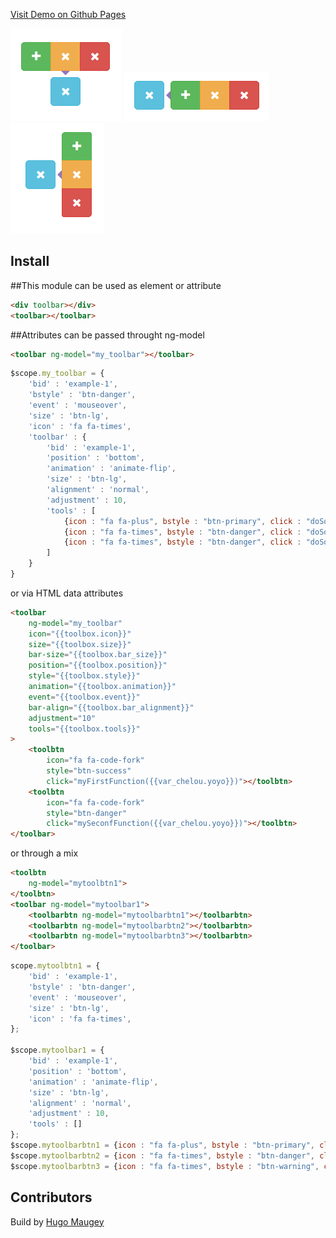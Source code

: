 [Visit Demo on Github Pages](https://hugsbrugs.github.com/angular-toolbar)

![alt text](https://raw.githubusercontent.com/hugsbrugs/angular-toolbar/master/img/angular-toolbar.png "Angular Toolbar Example") ![alt text](https://raw.githubusercontent.com/hugsbrugs/angular-toolbar/master/img/angular-toolbar-2.png "Angular Toolbar Example") ![alt text](https://raw.githubusercontent.com/hugsbrugs/angular-toolbar/master/img/angular-toolbar-3.png "Angular Toolbar Example")

## Install



##This module can be used as element or attribute
```html
<div toolbar></div>
<toolbar></toolbar>
```

##Attributes can be passed throught ng-model

```html
<toolbar ng-model="my_toolbar"></toolbar>
```
```javascript
$scope.my_toolbar = {
	'bid' : 'example-1',
    'bstyle' : 'btn-danger',
    'event' : 'mouseover',
    'size' : 'btn-lg',
    'icon' : 'fa fa-times',
    'toolbar' : {
        'bid' : 'example-1',
        'position' : 'bottom',
        'animation' : 'animate-flip',
        'size' : 'btn-lg',
        'alignment' : 'normal',
        'adjustment' : 10,
        'tools' : [
            {icon : "fa fa-plus", bstyle : "btn-primary", click : "doSomething('tata 1')"},
            {icon : "fa fa-times", bstyle : "btn-danger", click : "doSomething('tata 2')"},
            {icon : "fa fa-times", bstyle : "btn-danger", click : "doSomething('{{var_chelou.yoyo}}')"},
        ]
    }
}
```

or via HTML data attributes


```html
<toolbar 
    ng-model="my_toolbar"
    icon="{{toolbox.icon}}" 
    size="{{toolbox.size}}" 
    bar-size="{{toolbox.bar_size}}" 
    position="{{toolbox.position}}" 
    style="{{toolbox.style}}" 
    animation="{{toolbox.animation}}" 
    event="{{toolbox.event}}" 
    bar-align="{{toolbox.bar_alignment}}" 
    adjustment="10" 
    tools="{{toolbox.tools}}"
>
    <toolbtn
        icon="fa fa-code-fork"
        style="btn-success"
        click="myFirstFunction({{var_chelou.yoyo}})"></toolbtn>
    <toolbtn
        icon="fa fa-code-fork"
        style="btn-danger"
        click="mySeconfFunction({{var_chelou.yoyo}})"></toolbtn>
</toolbar>
```

or through a mix

```html
<toolbtn
    ng-model="mytoolbtn1">
</toolbtn>
<toolbar ng-model="mytoolbar1">
    <toolbarbtn ng-model="mytoolbarbtn1"></toolbarbtn>
    <toolbarbtn ng-model="mytoolbarbtn2"></toolbarbtn>
    <toolbarbtn ng-model="mytoolbarbtn3"></toolbarbtn>
</toolbar>
```
```javascript
scope.mytoolbtn1 = {
    'bid' : 'example-1',
    'bstyle' : 'btn-danger',
    'event' : 'mouseover',
    'size' : 'btn-lg',
    'icon' : 'fa fa-times',
};

$scope.mytoolbar1 = {
    'bid' : 'example-1',
    'position' : 'bottom',
    'animation' : 'animate-flip',
    'size' : 'btn-lg',
    'alignment' : 'normal',
    'adjustment' : 10,
    'tools' : []
};
$scope.mytoolbarbtn1 = {icon : "fa fa-plus", bstyle : "btn-primary", click : "doSomething('tata 1')"};
$scope.mytoolbarbtn2 = {icon : "fa fa-times", bstyle : "btn-danger", click : "doSomething('tata 2')"};
$scope.mytoolbarbtn3 = {icon : "fa fa-times", bstyle : "btn-warning", click : "doSomething('{{some_variable.some_property}}')"};
```

## Contributors

Build by [Hugo Maugey](https://hugo.maugey.fr "Webmaster Creation Site Web")
